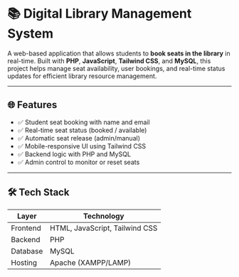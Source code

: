 # 📚 Digital Library Management System

A web-based application that allows students to **book seats in the library** in real-time. Built with **PHP**, **JavaScript**, **Tailwind CSS**, and **MySQL**, this project helps manage seat availability, user bookings, and real-time status updates for efficient library resource management.

---

## 🌐 Features

- ✅ Student seat booking with name and email
- ✅ Real-time seat status (booked / available)
- ✅ Automatic seat release (admin/manual)
- ✅ Mobile-responsive UI using Tailwind CSS
- ✅ Backend logic with PHP and MySQL
- ✅ Admin control to monitor or reset seats

---

## 🛠️ Tech Stack

| Layer       | Technology         |
|-------------|--------------------|
| Frontend    | HTML, JavaScript, Tailwind CSS |
| Backend     | PHP       |
| Database    | MySQL              |
| Hosting     | Apache (XAMPP/LAMP) |

 


